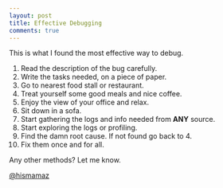 ```yaml
---
layout: post
title: Effective Debugging
comments: true
---
```


This is what I found the most effective way to debug.

1. Read the description of the bug carefully.
2. Write the tasks needed, on a piece of paper.
3. Go to nearest food stall or restaurant.
4. Treat yourself some good meals and nice coffee.
5. Enjoy the view of your office and relax.
6. Sit down in a sofa.
7. Start gathering the logs and info needed from **ANY** source.
8. Start exploring the logs or profiling.
9. Find the damn root cause. If not found go back to 4.
10. Fix them once and for all.

Any other methods? Let me know.

[@hismamaz](https://twitter.com/hismamaz)